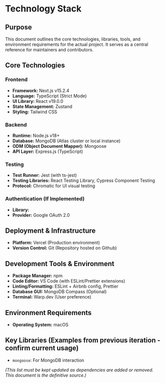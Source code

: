 # Technology Stack
## Purpose

This document outlines the core technologies, libraries, tools, and environment requirements for the actual project. It serves as a central reference for maintainers and contributors.

## Core Technologies

### Frontend

* **Framework:** Next.js v15.2.4
* **Language:** TypeScript (Strict Mode)
* **UI Library:** React v19.0.0
* **State Management:** Zustand
* **Styling:** Tailwind CSS

### Backend

* **Runtime:** Node.js v18+
* **Database:** MongoDB (Atlas cluster or local instance)
* **ODM (Object Document Mapper):** Mongoose
* **API Layer:** Express.js (TypeScript)

### Testing

* **Test Runner:** Jest (with ts-jest)
* **Testing Libraries:** React Testing Library, Cypress Component Testing
* **Protocol:** Chromatic for UI visual testing

### Authentication (If Implemented)

* **Library:** 
* **Provider:** Google OAuth 2.0 

## Deployment & Infrastructure

* **Platform:** Vercel (Production environment)
* **Version Control:** Git (Repository hosted on Github)

## Development Tools & Environment

* **Package Manager:** npm
* **Code Editor:** VS Code (with ESLint/Prettier extensions)
* **Linting/Formatting:** ESLint + Airbnb config, Prettier
* **Database GUI:** MongoDB Compass (Optional)
* **Terminal:** Warp.dev (User preference)

## Environment Requirements

* **Operating System:** macOS

## Key Libraries (Examples from previous iteration - confirm current usage)

* `mongoose`: For MongoDB interaction

*(This list must be kept updated as dependencies are added or removed. This document is the definitive source.)*
